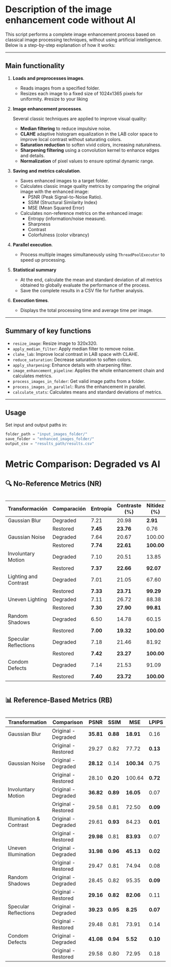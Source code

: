 # Description of the image enhancement code without AI

This script performs a complete image enhancement process based on classical image processing techniques, without using artificial intelligence. Below is a step-by-step explanation of how it works:

---

## Main functionality

1. **Loads and preprocesses images**.

   - Reads images from a specified folder.
   - Resizes each image to a fixed size of 1024x1365 pixels for uniformity. #resize to your liking 

2. **Image enhancement processes**.

   Several classic techniques are applied to improve visual quality:

   - **Median filtering** to reduce impulsive noise.
   - **CLAHE** adaptive histogram equalization in the LAB color space to improve local contrast without saturating colors.
   - **Saturation reduction** to soften vivid colors, increasing naturalness.
   - **Sharpening filtering** using a convolution kernel to enhance edges and details.
   - **Normalization** of pixel values to ensure optimal dynamic range.

3. **Saving and metrics calculation**.

   - Saves enhanced images to a target folder.
   - Calculates classic image quality metrics by comparing the original image with the enhanced image:
     - PSNR (Peak Signal-to-Noise Ratio).
     - SSIM (Structural Similarity Index)
     - MSE (Mean Squared Error)
   - Calculates non-reference metrics on the enhanced image:
     - Entropy (information/noise measure).
     - Sharpness
     - Contrast
     - Colorfulness (color vibrancy)

4. **Parallel execution**.

   - Process multiple images simultaneously using `ThreadPoolExecutor` to speed up processing.

5. **Statistical summary**

   - At the end, calculate the mean and standard deviation of all metrics obtained to globally evaluate the performance of the process.
   - Save the complete results in a CSV file for further analysis.

6. **Execution times**.

   - Displays the total processing time and average time per image.

---

## Summary of key functions

- `resize_image`: Resize image to 320x320.
- `apply_median_filter`: Apply median filter to remove noise.
- `clahe_lab`: Improve local contrast in LAB space with CLAHE.
- `reduce_saturation`: Decrease saturation to soften colors.
- `apply_sharpening`: Enhance details with sharpening filter.
- `image_enhancement_pipeline`: Applies the whole enhancement chain and calculates metrics.
- `process_images_in_folder`: Get valid image paths from a folder.
- `process_images_in_parallel`: Runs the enhancement in parallel.
- `calculate_stats`: Calculates means and standard deviations of metrics.

---

## Usage

Set input and output paths in:

````python
folder_path = "input_images_folder/"
save_folder = "enhanced_images_folder/"
output_csv = "results_path/results.csv"
````
# Metric Comparison: Degraded vs AI 

## 🔍 No-Reference Metrics (NR)

<div style="overflow-x: auto">

| Transformación              | Comparación | Entropía | Contraste (%) | Nitidez (%) | Colorido (%) | BRISQUE | NIQE  | NIMA  |
|----------------------------|-------------|----------|----------------|--------------|----------------|---------|-------|-------|
| Gaussian Blur              | Degraded    | 7.21     | 20.98          | **2.91**     | 44.35          | 0.72    | **0.64**  | 2.33  |
|                            | Restored    | **7.45** | **23.76**      | 0.76         | **45.76**      | **0.31**| 0.58  | **2.85**  |
| Gaussian Noise             | Degraded    | 7.64     | 20.67          | 100.00       | 54.32          | 0.72    | **0.40**  | 6.34  |
|                            | Restored    | **7.74** | **22.61**      | **100.00**   | **56.47**      | **0.30**| 0.42  | **6.46**  |
| Involuntary Motion         | Degraded    | 7.10     | 20.51          | 13.85        | 45.82          | 0.51    | **0.61**  | 2.41  |
|                            | Restored    | **7.37** | **22.66**      | **92.07**    | **46.10**      | **0.24**| 0.58  | **3.05**  |
| Lighting and Contrast      | Degraded    | 7.01     | 21.05          | 67.60        | 47.19          | 0.20    | **0.63**  | 2.87  |
|                            | Restored    | **7.33** | **23.71**      | **99.29**    | **48.94**      | **0.12**| 0.59  | **3.64**  |
| Uneven Lighting            | Degraded    | 7.11     | 26.72          | 88.38        | 42.89          | 0.17    | **0.67**  | 3.69  |
|                            | Restored    | **7.30** | **27.90**      | **99.81**    | **44.63**      | **0.12**| 0.64  | **4.34**  |
| Random Shadows             | Degraded    | 6.50     | 14.78          | 60.15        | 27.90          | 0.26    | **0.78**  | 2.15  |
|                            | Restored    | **7.00** | **19.32**      | **100.00**   | **35.89**      | **0.11**| 0.65  | **3.02**  |
| Specular Reflections       | Degraded    | 7.18     | 21.46          | 81.92        | 48.82          | 0.15    | **0.62**  | 2.86  |
|                            | Restored    | **7.42** | **23.27**      | **100.00**   | **48.99**      | **0.11**| 0.59  | **3.60**  |
| Condom Defects             | Degraded    | 7.14     | 21.53          | 91.09        | 47.56          | 0.10    | **0.60**  | 3.25  |
|                            | Restored    | **7.40** | **23.72**      | **100.00**   | **48.58**      | **0.07**| 0.56  | **4.40**  |




</div>

## 📊 Reference-Based Metrics (RB)

<div style="overflow-x: auto">

| Transformation             | Comparison               | PSNR   | SSIM   | MSE     | LPIPS |
|---------------------------|---------------------------|--------|--------|---------|--------|
| Gaussian Blur             | Original - Degraded       | **35.81** | **0.88** | **18.91**  | 0.16  |
|                           | Original - Restored       | 29.27  | 0.82   | 77.72   | **0.13** |
| Gaussian Noise            | Original - Degraded       | **28.12** | 0.14   | **100.34** | 0.75  |
|                           | Original - Restored       | 28.10  | **0.20**  | 100.64  | **0.72** |
| Involuntary Motion        | Original - Degraded       | **36.82** | **0.89** | **16.05**  | 0.07  |
|                           | Original - Restored       | 29.58  | 0.81   | 72.50   | **0.09** |
| Illumination & Contrast   | Original - Degraded       | 29.61  | **0.93** | 84.23   | **0.01** |
|                           | Original - Restored       | **29.98** | 0.81   | **83.93**  | 0.07  |
| Uneven Illumination       | Original - Degraded       | **31.98** | **0.96** | **45.13**  | **0.02** |
|                           | Original - Restored       | 29.47  | 0.81   | 74.94   | 0.08  |
| Random Shadows            | Original - Degraded       | 28.45  | 0.82   | 95.35   | **0.09** |
|                           | Original - Restored       | **29.16** | **0.82**  | **82.06**  | 0.11  |
| Specular Reflections      | Original - Degraded       | **39.23** | **0.95** | **8.25**   | **0.07** |
|                           | Original - Restored       | 29.48  | 0.81   | 73.91   | 0.14  |
| Condom Defects            | Original - Degraded       | **41.08** | **0.94** | **5.52**   | **0.10** |
|                           | Original - Restored       | 29.58  | 0.80   | 72.95   | 0.18  |




</div>
